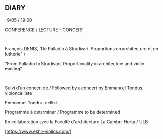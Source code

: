 ## DIARY

-9/05 / 19:00

CONFERENCE / LECTURE - CONCERT

​

 François DENIS, "De Palladio à Stradivari. Proportions en architecture et en lutherie" /

"From Palladio to Stradivari. Proportionality in architecture and violin making"

​

Suivi d’un concert de / Followed by a concert by Emmanuel Tondus, violoncelliste 

Emmanuel Tondus, cellist

Programme à déterminer / Programme to be determined

En collaboration avec la Faculté d'architecture La Cambre Horta / ULB

[https://www.ekho-violins.com/]
